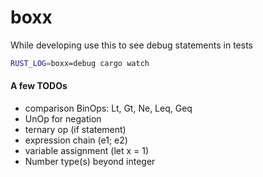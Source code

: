 # boxx

While developing use this to see debug statements in tests
```sh
RUST_LOG=boxx=debug cargo watch
```

#### A few TODOs
* comparison BinOps: Lt, Gt, Ne, Leq, Geq
* UnOp for negation
* ternary op (if statement)
* expression chain (e1; e2)
* variable assignment (let x = 1)
* Number type(s) beyond integer
